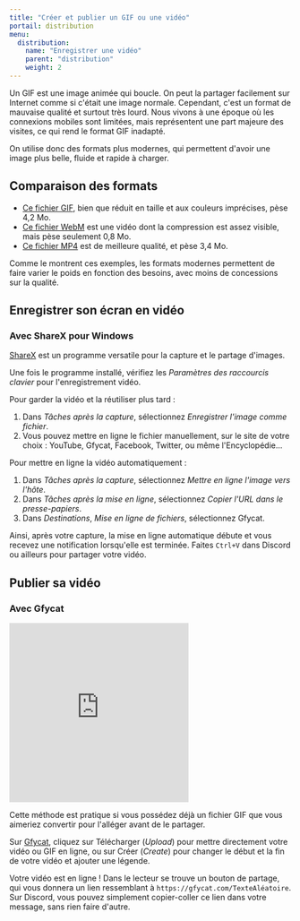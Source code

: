 ```yaml
---
title: "Créer et publier un GIF ou une vidéo"
portail: distribution
menu:
  distribution:
    name: "Enregistrer une vidéo"
    parent: "distribution"
    weight: 2
---
```


Un GIF est une image animée qui boucle. On peut la partager facilement sur Internet comme si c'était une image normale. Cependant, c'est un format de mauvaise qualité et surtout très lourd. Nous vivons à une époque où les connexions mobiles sont limitées, mais représentent une part majeure des visites, ce qui rend le format GIF inadapté.

On utilise donc des formats plus modernes, qui permettent d'avoir une image plus belle, fluide et rapide à charger.

## Comparaison des formats

- [Ce fichier GIF](https://thumbs.gfycat.com/ExcitableInsignificantHog-size_restricted.gif), bien que réduit en taille et aux couleurs imprécises, pèse 4,2 Mo.
- [Ce fichier WebM](https://giant.gfycat.com/ExcitableInsignificantHog.webm) est une vidéo dont la compression est assez visible, mais pèse seulement 0,8 Mo.
- [Ce fichier MP4](https://giant.gfycat.com/ExcitableInsignificantHog.mp4) est de meilleure qualité, et pèse 3,4 Mo.

Comme le montrent ces exemples, les formats modernes permettent de faire varier le poids en fonction des besoins, avec moins de concessions sur la qualité.

## Enregistrer son écran en vidéo

### Avec ShareX pour Windows

[ShareX](https://getsharex.com/) est un programme versatile pour la capture et le partage d'images.

Une fois le programme installé, vérifiez les *Paramètres des raccourcis clavier* pour l'enregistrement vidéo.

Pour garder la vidéo et la réutiliser plus tard :

1. Dans *Tâches après la capture*, sélectionnez *Enregistrer l'image comme fichier*.
2. Vous pouvez mettre en ligne le fichier manuellement, sur le site de votre choix : YouTube, Gfycat, Facebook, Twitter, ou même l'Encyclopédie...

Pour mettre en ligne la vidéo automatiquement :

1. Dans *Tâches après la capture*, sélectionnez *Mettre en ligne l'image vers l'hôte*.
2. Dans *Tâches après la mise en ligne*, sélectionnez *Copier l'URL dans le presse-papiers*.
3. Dans *Destinations*, *Mise en ligne de fichiers*, sélectionnez Gfycat.

Ainsi, après votre capture, la mise en ligne automatique débute et vous recevez une notification lorsqu'elle est terminée. Faites `Ctrl+V` dans Discord ou ailleurs pour partager votre vidéo.

## Publier sa vidéo

### Avec Gfycat

<iframe class='align-right' src='https://gfycat.com/ifr/ColdRawGroundhog' frameborder='0' scrolling='no' allowfullscreen width='320' height='320'></iframe>

Cette méthode est pratique si vous possédez déjà un fichier GIF que vous aimeriez convertir pour l'alléger avant de le partager.

Sur [Gfycat](https://gfycat.com), cliquez sur Télécharger (*Upload*) pour mettre directement votre vidéo ou GIF en ligne, ou sur Créer (*Create*) pour changer le début et la fin de votre vidéo et ajouter une légende.

Votre vidéo est en ligne ! Dans le lecteur se trouve un bouton de partage, qui vous donnera un lien ressemblant à `https://gfycat.com/TexteAléatoire`. Sur Discord, vous pouvez simplement copier-coller ce lien dans votre message, sans rien faire d'autre.
